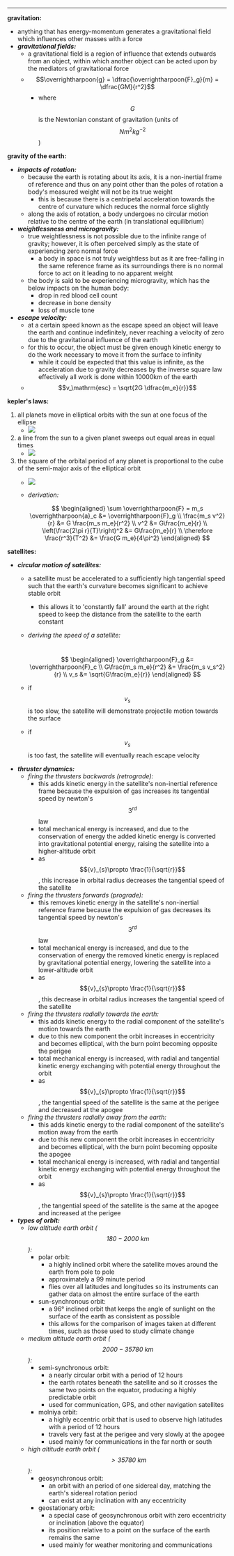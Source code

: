 
-----
**gravitation:**
- anything that has energy-momentum generates a gravitational field which influences other masses with a force
- ***gravitational fields:***
  - a gravitational field is a region of influence that extends outwards from an object, within which another object can be acted upon by the mediators of gravitational force
  - $$\overrightharpoon{g} = \dfrac{\overrightharpoon{F}_g}{m} = \dfrac{GM}{r^2}$$
    - where $$G$$ is the Newtonian constant of gravitation (units of $$N{m}^{2}{kg}^{-2}$$)

**gravity of the earth:**
- ***impacts of rotation:***
  - because the earth is rotating about its axis, it is a non-inertial frame of reference and thus on any point other than the poles of rotation a body's measured weight will not be its true weight
    - this is because there is a centripetal acceleration towards the centre of curvature which reduces the normal force slightly
  - along the axis of rotation, a body undergoes no circular motion relative to the centre of the earth (in translational equilibrium)
- ***weightlessness and microgravity:***
  - true weightlessness is not possible due to the infinite range of gravity; however, it is often perceived simply as the state of experiencing zero normal force
    - a body in space is not truly weightless but as it are free-falling in the same reference frame as its surroundings there is no normal force to act on it leading to no apparent weight
  - the body is said to be experiencing microgravity, which has the below impacts on the human body:
    - drop in red blood cell count
    - decrease in bone density
    - loss of muscle tone
- ***escape velocity:***
  - at a certain speed known as the escape speed an object will leave the earth and continue indefinitely, never reaching a velocity of zero due to the gravitational influence of the earth
  - for this to occur, the object must be given enough kinetic energy to do the work necessary to move it from the surface to infinity
    - while it could be expected that this value is infinite, as the acceleration due to gravity decreases by the inverse square law effectively all work is done within 10000km of the earth
  - $$v_\mathrm{esc} = \sqrt{2G \dfrac{m_e}{r}}$$

**kepler's laws:**
1. all planets move in elliptical orbits with the sun at one focus of the ellipse
    - ![](./images/image_1.7364466c.jpg)
2. a line from the sun to a given planet sweeps out equal areas in equal times
    - ![](./images/image_2.38ec0da5.jpg)
3. the square of the orbital period of any planet is proportional to the cube of the semi-major axis of the elliptical orbit
    - ![](./images/image_3.c7423826.jpg)
    - *derivation:*
    
      $$
      \begin{aligned}
      \sum \overrightharpoon{F} = m_s \overrightharpoon{a}_c &= \overrightharpoon{F}_g \\
      \frac{m_s v^2}{r} &= G \frac{m_s m_e}{r^2} \\
      v^2 &= G\frac{m_e}{r} \\
      \left(\frac{2\pi r}{T}\right)^2 &= G\frac{m_e}{r} \\
      \therefore \frac{r^3}{T^2} &= \frac{G m_e}{4\pi^2}
      \end{aligned}
      $$

**satellites:**
- ***circular motion of satellites:***
  - a satellite must be accelerated to a sufficiently high tangential speed such that the earth's curvature becomes significant to achieve stable orbit
    - this allows it to 'constantly fall' around the earth at the right speed to keep the distance from the satellite to the earth constant
  - *deriving the speed of a satellite:*

     $$
    \begin{aligned}
    \overrightharpoon{F}_g &= \overrightharpoon{F}_c \\
    G\frac{m_s m_e}{r^2} &= \frac{m_s v_s^2}{r} \\
    v_s &= \sqrt{G\frac{m_e}{r}}
    \end{aligned}
    $$
  - if $${v}_{s}$$ is too slow, the satellite will demonstrate projectile motion towards the surface
  - if $${v}_{s}$$ is too fast, the satellite will eventually reach escape velocity
- ***thruster dynamics:***
  - *firing the thrusters backwards (retrograde):*
    - this adds kinetic energy in the satellite's non-inertial reference frame because the expulsion of gas increases its tangential speed by newton's $$3^{rd}$$ law
    - total mechanical energy is increased, and due to the conservation of energy the added kinetic energy is converted into gravitational potential energy, raising the satellite into a higher-altitude orbit
    - as $${v}_{s}\propto \frac{1}{\sqrt{r}}$$, this increase in orbital radius decreases the tangential speed of the satellite
  - *firing the thrusters forwards (prograde):*
    - this removes kinetic energy in the satellite's non-inertial reference frame because the expulsion of gas decreases its tangential speed by newton's $$3^{rd}$$ law
    - total mechanical energy is increased, and due to the conservation of energy the removed kinetic energy is replaced by gravitational potential energy, lowering the satellite into a lower-altitude orbit
    - as $${v}_{s}\propto \frac{1}{\sqrt{r}}$$, this decrease in orbital radius increases the tangential speed of the satellite
  - *firing the thrusters radially towards the earth:*
    - this adds kinetic energy to the radial component of the satellite's motion towards the earth
    - due to this new component the orbit increases in eccentricity and becomes elliptical, with the burn point becoming opposite the perigee
    - total mechanical energy is increased, with radial and tangential kinetic energy exchanging with potential energy throughout the orbit
    - as $${v}_{s}\propto \frac{1}{\sqrt{r}}$$, the tangential speed of the satellite is the same at the perigee and decreased at the apogee
  - *firing the thrusters radially away from the earth:*
    - this adds kinetic energy to the radial component of the satellite's motion away from the earth
    - due to this new component the orbit increases in eccentricity and becomes elliptical, with the burn point becoming opposite the apogee
    - total mechanical energy is increased, with radial and tangential kinetic energy exchanging with potential energy throughout the orbit
    - as $${v}_{s}\propto \frac{1}{\sqrt{r}}$$, the tangential speed of the satellite is the same at the apogee and increased at the perigee
- ***types of orbit:***
  - *low altitude earth orbit ($$\, 180 - 2000 \:\mathrm{km}$$):*
    - polar orbit:
      - a highly inclined orbit where the satellite moves around the earth from pole to pole
      - approximately a 99 minute period
      - flies over all latitudes and longitudes so its instruments can gather data on almost the entire surface of the earth
    - sun-synchronous orbit:
      - a 96° inclined orbit that keeps the angle of sunlight on the surface of the earth as consistent as possible
      - this allows for the comparison of images taken at different times, such as those used to study climate change
  - *medium altitude earth orbit ($$\, 2000 - 35780 \:\mathrm{km}$$):*
    - semi-synchronous orbit:
      - a nearly circular orbit with a period of 12 hours
      - the earth rotates beneath the satellite and so it crosses the same two points on the equator, producing a highly predictable orbit
      - used for communication, GPS, and other navigation satellites
    - molniya orbit:
      - a highly eccentric orbit that is used to observe high latitudes with a period of 12 hours
      - travels very fast at the perigee and very slowly at the apogee
      - used mainly for communications in the far north or south
  - *high altitude earth orbit ($$\, >35780 \:\mathrm{km}$$):*
    - geosynchronous orbit:
      - an orbit with an period of one sidereal day, matching the earth's sidereal rotation period
      - can exist at any inclination with any eccentricity
    - geostationary orbit:
      - a special case of geosynchronous orbit with zero eccentricity or inclination (above the equator)
      - its position relative to a point on the surface of the earth remains the same
      - used mainly for weather monitoring and communications
